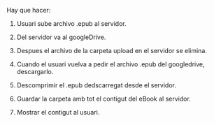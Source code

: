 Hay que hacer:

1. Usuari sube archivo .epub al servidor.
2. Del servidor va al googleDrive.
3. Despues el archivo de la carpeta upload en el servidor se elimina.

4. Cuando el usuari vuelva a pedir el archivo .epub del googledrive, descargarlo.
5. Descomprimir el .epub dedscarregat desde el servidor.
6. Guardar la carpeta amb tot el contigut del eBook al servidor.
7. Mostrar el contigut al usuari.